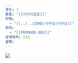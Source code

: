 ```yaml
---
갯수: 1
종류: "[[이미지없음]]"
지역:
  - "[[../../ZONE/사무실|사무실]]"
위치:
  - "[[PROMADE-BOX]]"
상세위치: S11
설명:
---
```

![](http://192.168.50.22/devices/250308_IMG_0011.jpg)
